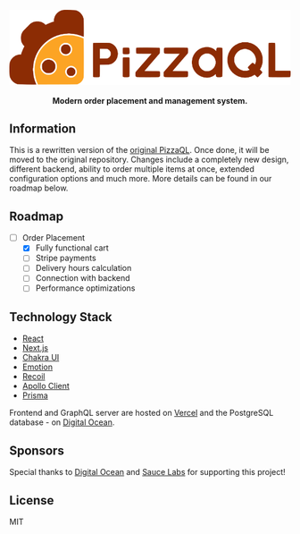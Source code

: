 <p align="center">
	<img src="public/images/pizzaql.svg" alt="Logo"/>
	<br/>
	<br/>
	<b>Modern order placement and management system.</b>
</div>

## Information

This is a rewritten version of the [original PizzaQL](https://github.com/pizzaql/pizzaql/). Once done, it will be moved to the original repository. Changes include a completely new design, different backend, ability to order multiple items at once, extended configuration options and much more. More details can be found in our roadmap below.

## Roadmap

- [ ] Order Placement
  - [x] Fully functional cart
  - [ ] Stripe payments
  - [ ] Delivery hours calculation
  - [ ] Connection with backend
  - [ ] Performance optimizations

## Technology Stack

- [React](https://reactjs.org/)
- [Next.js](https://nextjs.org/)
- [Chakra UI](https://next.chakra-ui.com/)
- [Emotion](https://emotion.sh/)
- [Recoil](https://recoiljs.org/)
- [Apollo Client](https://www.apollographql.com/docs/react/)
- [Prisma](https://prisma.io/)

Frontend and GraphQL server are hosted on [Vercel](https://vercel.com/) and the PostgreSQL database - on [Digital Ocean](https://www.digitalocean.com/).

## Sponsors

Special thanks to [Digital Ocean](https://www.digitalocean.com/) and [Sauce Labs](https://saucelabs.com/) for supporting this project!

## License

MIT
